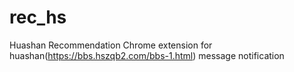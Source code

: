 # rec_hs
Huashan Recommendation
Chrome extension for huashan(https://bbs.hszqb2.com/bbs-1.html) message notification
